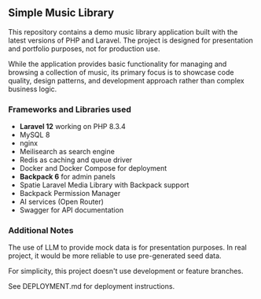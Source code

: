 ## Simple Music Library

This repository contains a demo music library application built with the latest versions of PHP and Laravel.
The project is designed for presentation and portfolio purposes, not for production use.

While the application provides basic functionality for managing and browsing a collection of music,
its primary focus is to showcase code quality, design patterns, and development approach rather than complex business logic.

### Frameworks and Libraries used

- **Laravel 12** working on PHP 8.3.4 
- MySQL 8
- nginx
- Meilisearch as search engine
- Redis as caching and queue driver
- Docker and Docker Compose for deployment
- **Backpack 6** for admin panels
- Spatie Laravel Media Library with Backpack support
- Backpack Permission Manager
- AI services (Open Router)
- Swagger for API documentation

### Additional Notes

The use of LLM to provide mock data is for presentation purposes. In real project, it would be more reliable to use
pre-generated seed data.

For simplicity, this project doesn't use development or feature branches.

See DEPLOYMENT.md for deployment instructions.
